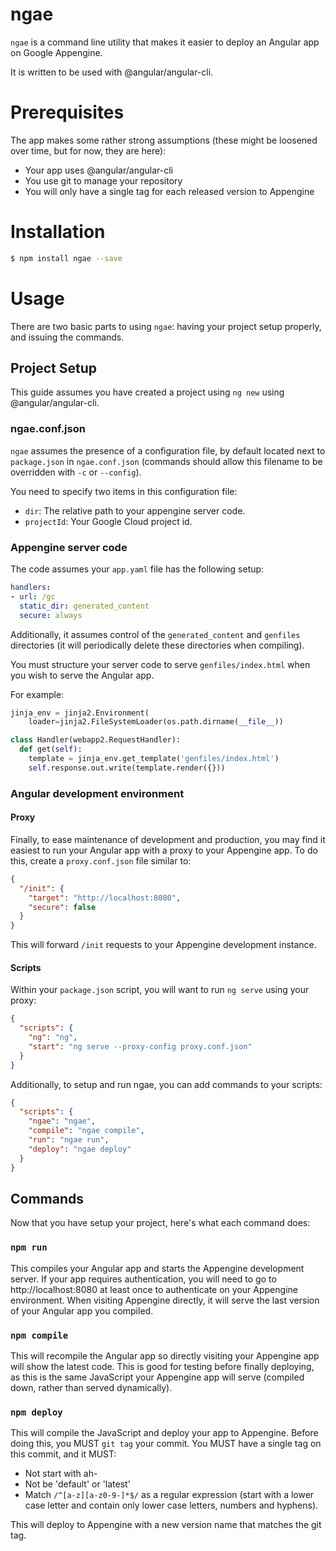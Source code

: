# ngae

`ngae` is a command line utility that makes it easier to deploy an Angular app
on Google Appengine.

It is written to be used with @angular/angular-cli.

# Prerequisites

The app makes some rather strong assumptions (these might be loosened over time,
but for now, they are here):

* Your app uses @angular/angular-cli
* You use git to manage your repository
* You will only have a single tag for each released version to Appengine

# Installation

```sh
$ npm install ngae --save
```

# Usage

There are two basic parts to using `ngae`: having your project setup properly,
and issuing the commands.

## Project Setup

This guide assumes you have created a project using `ng new` using
@angular/angular-cli.

### ngae.conf.json

`ngae` assumes the presence of a configuration file, by default located next to
`package.json` in `ngae.conf.json` (commands should allow this filename to be
overridden with `-c` or `--config`).

You need to specify two items in this configuration file:

* `dir`: The relative path to your appengine server code.
* `projectId`: Your Google Cloud project id.

### Appengine server code

The code assumes your `app.yaml` file has the following setup:

```yaml
handlers:
- url: /gc
  static_dir: generated_content
  secure: always
```

Additionally, it assumes control of the `generated_content` and `genfiles`
directories (it will periodically delete these directories when compiling).

You must structure your server code to serve `genfiles/index.html` when you wish
to serve the Angular app.

For example:

```py
jinja_env = jinja2.Environment(
    loader=jinja2.FileSystemLoader(os.path.dirname(__file__))

class Handler(webapp2.RequestHandler):
  def get(self):
    template = jinja_env.get_template('genfiles/index.html')
    self.response.out.write(template.render({}))
```

### Angular development environment

#### Proxy

Finally, to ease maintenance of development and production, you may find it
easiest to run your Angular app with a proxy to your Appengine app. To do this,
create a `proxy.conf.json` file similar to:

```json
{
  "/init": {
    "target": "http://localhost:8080",
    "secure": false
  }
}
```

This will forward `/init` requests to your Appengine development instance.

#### Scripts

Within your `package.json` script, you will want to run `ng serve` using your
proxy:

```json
{
  "scripts": {
    "ng": "ng",
    "start": "ng serve --proxy-config proxy.conf.json"
  }
}
```

Additionally, to setup and run ngae, you can add commands to your scripts:

```json
{
  "scripts": {
    "ngae": "ngae",
    "compile": "ngae compile",
    "run": "ngae run",
    "deploy": "ngae deploy"
  }
}
```

## Commands

Now that you have setup your project, here's what each command does:

### `npm run`

This compiles your Angular app and starts the Appengine development server. If
your app requires authentication, you will need to go to http://localhost:8080
at least once to authenticate on your Appengine environment. When visiting
Appengine directly, it will serve the last version of your Angular app you
compiled.

### `npm compile`

This will recompile the Angular app so directly visiting your Appengine app will
show the latest code. This is good for testing before finally deploying, as this
is the same JavaScript your Appengine app will serve (compiled down, rather than
served dynamically).

### `npm deploy`

This will compile the JavaScript and deploy your app to Appengine. Before doing
this, you MUST `git tag` your commit. You MUST have a single tag on this commit,
and it MUST:

* Not start with ah-
* Not be 'default' or 'latest'
* Match `/^[a-z][a-z0-9-]*$/` as a regular expression (start with a lower case
  letter and contain only lower case letters, numbers and hyphens).

This will deploy to Appengine with a new version name that matches the git tag.
